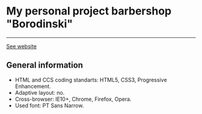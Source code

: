 # My personal project barbershop "Borodinski"
---
[See website](https://maxaderiha.github.io/barbershop)

## General information

* HTML and CCS coding standarts: HTML5, CSS3, Progressive Enhancement.
* Adaptive layout: no.
* Cross-browser: IE10+, Chrome, Firefox, Opera.
* Used font: PT Sans Narrow.
